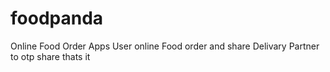 # foodpanda
Online Food Order Apps
User online Food order and share Delivary Partner to otp share thats it

